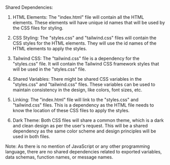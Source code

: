 Shared Dependencies:

1. HTML Elements: The "index.html" file will contain all the HTML elements. These elements will have unique id names that will be used by the CSS files for styling. 

2. CSS Styling: The "styles.css" and "tailwind.css" files will contain the CSS styles for the HTML elements. They will use the id names of the HTML elements to apply the styles.

3. Tailwind CSS: The "tailwind.css" file is a dependency for the "styles.css" file. It will contain the Tailwind CSS framework styles that will be used in the "styles.css" file.

4. Shared Variables: There might be shared CSS variables in the "styles.css" and "tailwind.css" files. These variables can be used to maintain consistency in the design, like colors, font sizes, etc.

5. Linking: The "index.html" file will link to the "styles.css" and "tailwind.css" files. This is a dependency as the HTML file needs to know the location of these CSS files to apply the styles.

6. Dark Theme: Both CSS files will share a common theme, which is a dark and clean design as per the user's request. This will be a shared dependency as the same color scheme and design principles will be used in both files.

Note: As there is no mention of JavaScript or any other programming language, there are no shared dependencies related to exported variables, data schemas, function names, or message names.